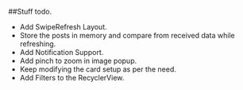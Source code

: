 ##Stuff todo.

 * Add SwipeRefresh Layout.
 * Store the posts in memory and compare from received data while refreshing.
 * Add Notification Support.
 * Add pinch to zoom in image popup.
 * Keep modifying the card setup as per the need.
 * Add Filters to the RecyclerView.

